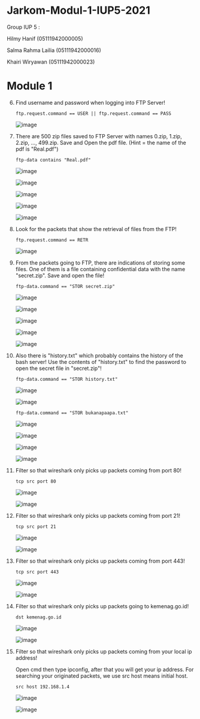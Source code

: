 # Jarkom-Modul-1-IUP5-2021

Group IUP 5 :

Hilmy Hanif         (05111942000005)

Salma Rahma Lailia  (05111942000016)

Khairi Wiryawan     (05111942000023)


# Module 1

6.  Find username and password when logging into FTP Server!
    
    ``ftp.request.command == USER || ftp.request.command == PASS``
    
    ![image](https://user-images.githubusercontent.com/73651220/134756443-621611cb-4715-4f93-a223-b001f3ed7fa5.png)

7. There are 500 zip files saved to FTP Server with names 0.zip, 1.zip, 2.zip, ..., 499.zip. Save and Open the pdf file. (Hint = the name of the pdf is "Real.pdf")

    ``ftp-data contains "Real.pdf"``
    
    ![image](https://user-images.githubusercontent.com/73651220/134756458-1160b87f-aa7b-4fae-b7c6-2b4b7888f4bc.png)
    
    ![image](https://user-images.githubusercontent.com/73651220/134756487-50ab3f31-db88-4938-9856-6b61d0b40b03.png)

    ![image](https://user-images.githubusercontent.com/73651220/134756492-2fdb5872-0cc3-4c5b-8a6b-5726a597bff1.png)

    ![image](https://user-images.githubusercontent.com/73651220/134756960-8a4abe08-38ec-4f33-a373-e817613bab9c.png)

    ![image](https://user-images.githubusercontent.com/73651220/134756517-c13a9c70-662f-4c11-9573-71f9075e60be.png)

8. Look for the packets that show the retrieval of files from the FTP!

    ``ftp.request.command == RETR``
    
    ![image](https://user-images.githubusercontent.com/73651220/134756593-c187c301-5760-44cc-9ccc-69bb933e55b0.png)

9. From the packets going to FTP, there are indications of storing some files. One of them is a file containing confidential data with the name "secret.zip". Save and open the file!

    ``ftp-data.command == "STOR secret.zip"``
    
    ![image](https://user-images.githubusercontent.com/73651220/134756647-8ad74b6b-702c-4d81-a934-2bbc4d9c0208.png)

    ![image](https://user-images.githubusercontent.com/73651220/134756651-6fc58c74-58f2-4fe4-9e4d-501cab2a7f3e.png)

    ![image](https://user-images.githubusercontent.com/73651220/134756659-6c0d06b3-8f91-499b-a15e-9bab8cbd318d.png)

    ![image](https://user-images.githubusercontent.com/73651220/134756687-d8188a4d-fc96-4f54-a846-61169b83a2e1.png)

    ![image](https://user-images.githubusercontent.com/73651220/134756731-35135baa-230b-4fc3-a6be-79e499a95cdc.png)

10. Also there is "history.txt" which probably contains the history of the bash server! Use the contents of "history.txt" to find the password to open the secret file in "secret.zip"!

    ``ftp-data.command == "STOR history.txt"``
    
    ![image](https://user-images.githubusercontent.com/73651220/134756817-a6bdad89-a9d8-4688-8190-db40f21b9e7d.png)

    ![image](https://user-images.githubusercontent.com/73651220/134756836-6eb34787-f46b-4b0c-9491-678ade1cfa44.png)

    ``ftp-data.command == "STOR bukanapaapa.txt"``
    
    ![image](https://user-images.githubusercontent.com/73651220/134756847-de13880f-c736-48b8-b35e-3560ac5ffea4.png)

    ![image](https://user-images.githubusercontent.com/73651220/134756863-5363955e-934b-4f5e-9d51-70dceb4deb14.png)
    
    ![image](https://user-images.githubusercontent.com/73651220/134756903-40468e75-f223-46c6-a2f8-88f234746fb3.png)

    ![image](https://user-images.githubusercontent.com/73651220/134756909-6eadb4d3-7580-46f1-83b7-e9b05663af8e.png)

11. Filter so that wireshark only picks up packets coming from port 80!

    ``tcp src port 80``
    
    ![image](https://user-images.githubusercontent.com/73702347/134542323-7dc6bdd8-cb73-40bd-a41b-36fd0022fb77.png)

    ![image](https://user-images.githubusercontent.com/73702347/134542432-ea7730cb-4724-42f5-b176-5b71dcdfeb0f.png)

12. Filter so that wireshark only picks up packets coming from port 21!

     ``tcp src port 21``
     
     ![image](https://user-images.githubusercontent.com/73702347/134542766-cc3d1045-3a42-4f3e-92be-e54617dede05.png)
     
     ![image](https://user-images.githubusercontent.com/73702347/134542869-05f48479-4a0e-40a0-afef-30a701fd436c.png)

13. Filter so that wireshark only picks up packets coming from port 443!

     ``tcp src port 443``

    ![image](https://user-images.githubusercontent.com/73702347/134542966-6c8f542b-792f-4d03-a623-463e19d288c2.png)
    
    ![image](https://user-images.githubusercontent.com/73702347/134543000-3594efd1-4537-4a78-9513-4f5454ffe332.png)

14. Filter so that wireshark only picks up packets going to kemenag.go.id!

     ``dst kemenag.go.id``
     
     ![image](https://user-images.githubusercontent.com/73702347/134543239-2ed092d6-a4b2-488b-83b6-b1053a566ebe.png)
     
     ![image](https://user-images.githubusercontent.com/73702347/134543337-c22bc23c-dd10-4e79-a7a7-df8580b17be8.png)
     
15. Filter so that wireshark only picks up packets coming from your local ip address!

    Open cmd then type ipconfig, after that you will get your ip address. For searching your originated packets, we use src host means initial host.

    ``src host 192.168.1.4``
    
    ![image](https://user-images.githubusercontent.com/73702347/134543511-f6362835-40ff-45f2-b49e-619e4b8fb485.png)
    
    ![image](https://user-images.githubusercontent.com/73702347/134543531-146953c4-6861-4103-a514-46928d3dac03.png)

    
